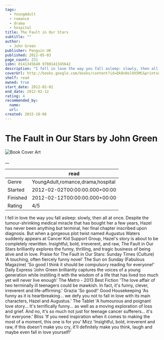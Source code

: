 ```yaml
---
tags:
  - YoungAdult
  - romance
  - drama
  - hospital
title: The Fault in Our Stars
subtitle: ""
author:
  - John Green
publisher: Penguin UK
published: 2012-05-03
page_count: 231
isbn: 0141345640 9780141345642
description: "I fell in love the way you fall asleep: slowly, then all at once. Despite the tumour-shrinking medical miracle that has bought her a few years, Hazel has never been anything but terminal, her final chapter inscribed upon diagnosis. But when a gorgeous plot twist named Augustus Waters suddenly appears at Cancer Kid Support Group, Hazel's story is about to be completely rewritten. Insightful, bold, irreverent, and raw, The Fault in Our Stars brilliantly explores the funny, thrilling, and tragic business of being alive and in love. Praise for The Fault in Our Stars: Sunday Times (Culture) 'A touching, often fiercely funny novel' The Sun on Sunday (Fabulous Magazine) 'So good I think it should be compulsory reading for everyone!' Daily Express 'John Green brilliantly captures the voices of a young generation while instilling it with the wisdom of a life that has lived too much yet will never live enough' The Metro - 2013 Best Fiction 'The love affair of two terminally ill teenagers could be mawkish. In fact, it's funny, clever, irreverent and life-affirming.' Grazia 'So good!' Good Housekeeping 'As funny as it is heartbreaking... we defy you not to fall in love with its main characters, Hazel and Augustus.' The Tablet 'A humourous and poignant love story... It's terrifically funny... as well as a moving exploration of loss and grief. And no, it's so much not just for teenage cancer sufferers... it's for everyone.' Bliss 'If you need inspiration when it comes to making the most of a moment, this one is for you' Mizz 'Insightful, bold, irreverent and raw, if this doesn't make you cry, it'll definitely make you think, laugh and maybe even fall in love yourself!'"
coverUrl: http://books.google.com/books/content?id=Qk8n0olOX5MC&printsec=frontcover&img=1&zoom=1&source=gbs_api
shelf: read
owned: true
start_date: 2012-02-02
end_date: 2012-02-12
rating: 4
recommended_by:
  name:
  url:
created: 2015-10-06
---
```


# The Fault in Our Stars by John Green

![Book Cover Art](http://books.google.com/books/content?id=Qk8n0olOX5MC&printsec=frontcover&img=1&zoom=1&source=gbs_api)

__

| &nbsp; | read | 
| --- | --- |
| Genre | YoungAdult,romance,drama,hospital |
| Started | 2012-02-02T00:00:00.000+00:00 |
| Finished | 2012-02-12T00:00:00.000+00:00 |
| Rating | 4/5 |

I fell in love the way you fall asleep: slowly, then all at once. Despite the tumour-shrinking medical miracle that has bought her a few years, Hazel has never been anything but terminal, her final chapter inscribed upon diagnosis. But when a gorgeous plot twist named Augustus Waters suddenly appears at Cancer Kid Support Group, Hazel's story is about to be completely rewritten. Insightful, bold, irreverent, and raw, The Fault in Our Stars brilliantly explores the funny, thrilling, and tragic business of being alive and in love. Praise for The Fault in Our Stars: Sunday Times (Culture) 'A touching, often fiercely funny novel' The Sun on Sunday (Fabulous Magazine) 'So good I think it should be compulsory reading for everyone!' Daily Express 'John Green brilliantly captures the voices of a young generation while instilling it with the wisdom of a life that has lived too much yet will never live enough' The Metro - 2013 Best Fiction 'The love affair of two terminally ill teenagers could be mawkish. In fact, it's funny, clever, irreverent and life-affirming.' Grazia 'So good!' Good Housekeeping 'As funny as it is heartbreaking... we defy you not to fall in love with its main characters, Hazel and Augustus.' The Tablet 'A humourous and poignant love story... It's terrifically funny... as well as a moving exploration of loss and grief. And no, it's so much not just for teenage cancer sufferers... it's for everyone.' Bliss 'If you need inspiration when it comes to making the most of a moment, this one is for you' Mizz 'Insightful, bold, irreverent and raw, if this doesn't make you cry, it'll definitely make you think, laugh and maybe even fall in love yourself!'
